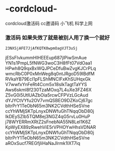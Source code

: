 # -cordcloud-
cordcloud激活码 cc邀请码  小飞机  科学上网

### 激活码 如果失效了就是被别人用了换一个就好
	23NXSjAFE7JjAfKQTK0wpmOagVJT3uSj
  jESsFlvkummHIHEEEup687jlPiwSmAue
  YN1s1PmpL5fNWG3woC3H8fFt07VdOaa1	
  HPwh8Q9qxBxWQJPCeDfuBwZvgKJCrPLq	
	wmcRbC0P0xMnWeg8q0ntJRgoD59IBdfM	
	RVkaYB79EcI1pFLShMNCIFxKhSUHqxGk	
	V7wwfxYnFeRt4Ccm5x18sIkTagtTaYYS	
	Aws6skml8f230TzaMOxq7L4uXe3FZ46X	
	Z5vG0i5UtlUAZbOia5rcwCFPVzLGcAud	
	dYJYCtVYfu2OV7vmQSBEO9DZKoCj67gc	
	bItrPrY1TeObN65m3NK2CVdthHSeSVne	
	ccYhWMjSKTpLnyxDNWfuGhTNqqObD80j	
	IkDEySZlb5TQM8ej3NGZ4qG5rvLu0HuP	
	j78WYERRmXRtZ2sFnebNA55N8LeI1K6Z
	KpWyEX89zRwehViE5rVPHOYwHhsVDNAR
  ccYhWMjSKTpLnyxDNWfuGhTNqqObD80j
  bItrPrY1TeObN65m3NK2CVdthHSeSVne
  aROxSucf7REGfjIiHaNaJIrmk1IXT7iq
